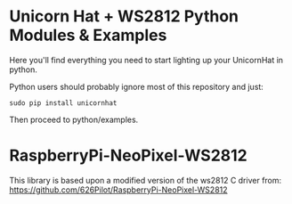 Unicorn Hat + WS2812 Python Modules & Examples
==============================================

Here you'll find everything you need to start lighting up your UnicornHat in python.

Python users should probably ignore most of this repository and just:

    sudo pip install unicornhat

Then proceed to python/examples.


RaspberryPi-NeoPixel-WS2812
===========================

This library is based upon a modified version of the ws2812 C driver from: https://github.com/626Pilot/RaspberryPi-NeoPixel-WS2812
